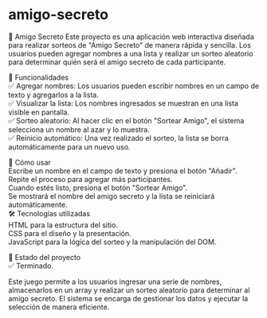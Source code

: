 <h1>amigo-secreto</h1> 

🎁 Amigo Secreto
Este proyecto es una aplicación web interactiva diseñada para realizar sorteos de "Amigo Secreto" de manera rápida y sencilla. Los usuarios pueden agregar nombres a una lista y realizar un sorteo aleatorio para determinar quién será el amigo secreto de cada participante.

📌 Funcionalidades <br>
✅ Agregar nombres: Los usuarios pueden escribir nombres en un campo de texto y agregarlos a la lista.<br>
✅ Visualizar la lista: Los nombres ingresados se muestran en una lista visible en pantalla.<br>
✅ Sorteo aleatorio: Al hacer clic en el botón "Sortear Amigo", el sistema selecciona un nombre al azar y lo muestra.<br>
✅ Reinicio automático: Una vez realizado el sorteo, la lista se borra automáticamente para un nuevo uso.<br>

🚀 Cómo usar<br>
Escribe un nombre en el campo de texto y presiona el botón "Añadir".<br>
Repite el proceso para agregar más participantes.<br>
Cuando estés listo, presiona el botón "Sortear Amigo".<br>
Se mostrará el nombre del amigo secreto y la lista se reiniciará automáticamente.<br>
🛠️ Tecnologías utilizadas<br>
HTML para la estructura del sitio.<br>
CSS para el diseño y la presentación.<br>
JavaScript para la lógica del sorteo y la manipulación del DOM.<br>

📌 Estado del proyecto<br>
✅ Terminado.<br>

Este juego permite a los usuarios ingresar una serie de nombres, almacenarlos en un array y realizar un sorteo aleatorio para determinar al amigo secreto. El sistema se encarga de gestionar los datos y ejecutar la selección de manera eficiente.
